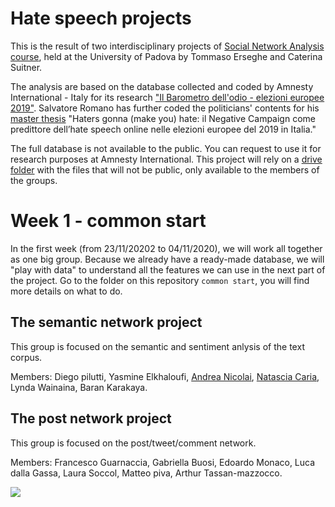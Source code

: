 # Hate speech projects

This is the result of two interdisciplinary projects of [Social Network Analysis course](https://elearning.unipd.it/scienzeumane/course/view.php?id=9257), held at the University of Padova by Tommaso Erseghe and Caterina Suitner.

The analysis are based on the database collected and coded by Amnesty International - Italy for its research ["Il Barometro dell'odio - elezioni europee 2019"](https://www.amnesty.it/cosa-facciamo/elezioni-europee/). Salvatore Romano has further coded the politicians' contents for his [master thesis](https://github.com/SalvatoreRomano1/thesis) "Haters gonna (make you) hate: il Negative Campaign come predittore dell’hate speech online nelle elezioni europee del 2019 in Italia."

The full database is not available to the public. You can request to use it for research purposes at Amnesty International.
This project will rely on a [drive folder](https://drive.google.com/drive/folders/1zwXprmJgb6MEf1bFNjTDd_gHFF-fVIRE?usp=sharing) with the files that will not be public, only available to the members of the groups. 


# Week 1 - common start
In the first week (from 23/11/20202 to 04/11/2020), we will work all together as one big group.
Because we already have a ready-made database, we will "play with data" to understand all the features we can use in the next part of the project.
Go to the folder on this repository ```common start```, you will find more details on what to do. 



## The semantic network project

This group is focused on the semantic and sentiment anlysis of the text corpus.

Members: 
Diego pilutti, Yasmine Elkhaloufi, [Andrea Nicolai](https://github.com/andrybicio/net2020), [Natascia Caria](https://github.com/Nat-aho/net2020), Lynda Wainaina, Baran Karakaya.

## The post network project 

This group is focused on the post/tweet/comment network.

Members: 
Francesco Guarnaccia, Gabriella Buosi, Edoardo Monaco, Luca dalla Gassa, Laura Soccol, Matteo piva, Arthur Tassan-mazzocco.

<p align="left">
  <img src="https://sites.les.univr.it/cybercrime/wp-content/uploads/2017/08/hate-speech.jpg">
</p>

